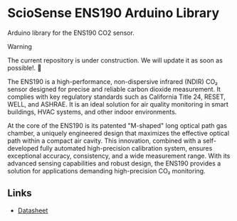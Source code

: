 # ScioSense ENS190 Arduino Library
Arduino library for the ENS190 CO2 sensor.

> [!WARNING]  
> The current repository is under construction. We will update it as soon as possible!.
> :construction_worker:

The ENS190 is a high-performance, non-dispersive infrared (NDIR) CO₂ sensor designed
for precise and reliable carbon dioxide measurement. It complies with key regulatory
standards such as California Title 24, RESET, WELL, and ASHRAE. It is an ideal solution
for air quality monitoring in smart buildings, HVAC systems, and other indoor
environments.

At the core of the ENS190 is its patented "M-shaped" long optical path gas chamber, a
uniquely engineered design that maximizes the effective optical path within a compact air
cavity. This innovation, combined with a self-developed fully automated high-precision
calibration system, ensures exceptional accuracy, consistency, and a wide measurement
range. With its advanced sensing capabilities and robust design, the ENS190 provides a
solution for applications demanding high-precision CO₂ monitoring.

## Links
* [Datasheet](https://www.sciosense.com/wp-content/uploads/2025/04/ENS190-Datasheet.pdf)
